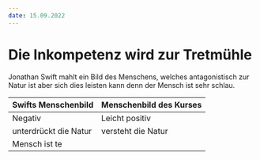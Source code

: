 ```yaml
---
date: 15.09.2022
---
```

# Die Inkompetenz wird zur Tretmühle
Jonathan Swift mahlt ein Bild des Menschens, welches antagonistisch zur Natur ist aber sich dies leisten kann denn der Mensch ist sehr schlau.

| Swifts Menschenbild   | Menschenbild des Kurses |
| --------------------- | ----------------------- |
| Negativ               | Leicht positiv          |
| unterdrückt die Natur | versteht die Natur      |
| Mensch ist te                      |                         |
